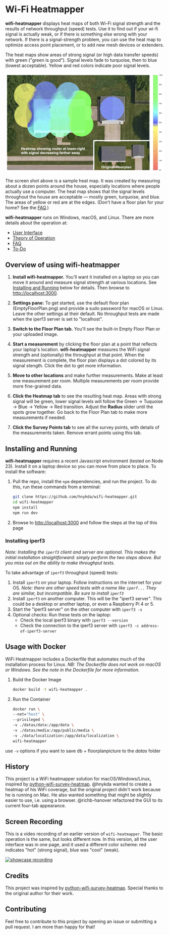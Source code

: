 # Wi-Fi Heatmapper

**wifi-heatmapper** displays heat maps of both
Wi-Fi signal strength and
the results of network throughput (speed) tests.
Use it to find out if your wi-fi signal is actually weak,
or if there is something else wrong with your network.
If there is a signal-strength problem, you can use the
heat map to optimize access point placement,
or to add new mesh devices or extenders.

The heat maps show areas of strong signal
(or high data transfer speeds) with green ("green is good").
Signal levels fade to turquoise, then to blue
(lowest acceptable).
Yellow and red colors indicate poor signal levels.

![heatmap example](docs/images/Heatmap.jpg)

The screen shot above is a sample heat map.
It was created by measuring about a dozen points around the house,
especially locations where people actually use a computer. 
The heat map shows that the signal levels throughout the house
are acceptable &mdash; mostly green, turquoise, and blue.
The areas of yellow or red are at the edges.
(Don't have a floor plan for your home?
See the [FAQ](docs/FAQ.md).)

**wifi-heatmapper** runs on Windows, macOS, and Linux.
There are more details about the operation at:

* [User Interface](docs/User_Interface.md)
* [Theory of Operation](docs/Theory_of_Operation.md)
* [FAQ](docs/FAQ.md)
* [To-Do](docs/To-Do.md)

## Overview of using wifi-heatmapper

1. **Install wifi-heatmapper.**
You'll want it installed on a laptop so you can move it around
and measure signal strength at various locations.
See [Installing and Running](#installing-and-running)
below for details.
Then browse to
[http://localhost:3000](http://localhost:3000).

2. **Settings pane:** To get started, use the default floor plan
(EmptyFloorPlan.png)
and provide a sudo password for macOS or Linux.
Leave the other settings at their default.
No throughput tests are made when the iperf3 server is set
to "localhost".

3. **Switch to the Floor Plan tab.**
You'll see the built-in Empty Floor Plan or your uploaded image.

4. **Start a measurement** by clicking the floor plan at a point
that reflects your laptop's location.
**wifi-heatmapper** measures the WiFi signal strength and
(optionally) the throughput at that point.
When the measurement is complete, the floor plan displays
a dot colored by its signal stength.
Click the dot to get more information.

5. **Move to other locations** and make further measurements.
Make at least one measurement per room.
Multiple measurements per room provide more fine-grained data.

6. **Click the Heatmap tab** to see the resulting heat map.
Areas with strong signal will be green,
lower signal levels will follow the
Green -> Tuquoise -> Blue -> Yellow -> Red transition.
Adjust the **Radius** slider until the spots grow together.
Go back to the Floor Plan tab to make more measurements if needed.

7. **Click the Survey Points tab** to see all the survey points,
with details of the measurements taken.
Remove errant points using this tab.

## Installing and Running

**wifi-heatmapper** requires a recent Javascript environment
(tested on Node 23).
Install it on a laptop device so you can move from place to place.
To install the software:

1. Pull the repo, install the `npm` dependencies,
   and run the project.
   To do this, run these commands from a terminal:

   ```bash
   git clone https://github.com/hnykda/wifi-heatmapper.git
   cd wifi-heatmapper
   npm install
   npm run dev
   ```
2. Browse to [http://localhost:3000](http://localhost:3000)
   and follow the steps at the top of this page

### Installing iperf3

_Note: Installing the `iperf3` client and server are optional.
This makes the initial installation straightforward:
simply perform the two steps above.
But you miss out on the ability to make throughput tests._

To take advantage of `iperf3` throughput (speed) tests:

1. Install `iperf3` on your laptop.
   Follow instructions on the internet for your OS.
   _Note: there are other speed tests with a name like `iperf...`
   They are similar, but incompatible.
   Be sure to install `iperf3`_
2. Install `iperf3` on another computer.
   This will be the "iperf3 server".
   This could be a desktop or another laptop,
   or even a Raspberry Pi 4 or 5.
3. Start the "iperf3 server" on the other computer with
   `iperf3 -s`
4. Optional checks: Run these tests on the laptop:
   * Check the local iperf3 binary with `iperf3 --version`
   * Check the connection to the iperf3 server
      with `iperf3 -c address-of-iperf3-server`

## Usage with Docker

WiFi Heatmapper includes a Dockerfile that automates much of
the installation process for Linux.
_NB: The Dockerfile does not work on macOS or Windows. See the note in the Dockerfile for more information._

1. Build the Docker Image

   ```bash
   docker build -t wifi-heatmapper .
   ```

2. Run the Container

   ```bash
   docker run \
   --net="host" \
   --privileged \
   -v ./datas/data:/app/data \
   -v ./datas/media:/app/public/media \
   -v ./data/localization:/app/data/localization \
   wifi-heatmapper
   ```

use `-v` options if you want to save db + floorplanpicture to the _datas_ folder

## History

This project is a WiFi heatmapper solution for macOS/Windows/Linux, inspired by [python-wifi-survey-heatmap](https://github.com/jantman/python-wifi-survey-heatmap).
@hnykda wanted to create a heatmap of his WiFi coverage, but the original project didn't work because he is running on Mac.
He also wanted something that might be slightly easier to use, i.e. using a browser.
@richb-hanover refactored the GUI to its current four-tab appearance.

## Screen Recording

This is a video recording of an earlier version of `wifi-heatmapper`.
The basic operation is the same, but looks different now.
In this version, all the user interface was in one page,
and it used a different color scheme:
red indicates "hot" (strong signal),
blue was "cool" (weak).

[![showcase recording](https://img.youtube.com/vi/pXlm-eWaJCs/0.jpg)](https://www.youtube.com/watch?v=pXlm-eWaJCs)

## Credits

This project was inspired by [python-wifi-survey-heatmap](https://github.com/jantman/python-wifi-survey-heatmap). Special thanks to the original author for their work.

## Contributing

Feel free to contribute to this project by opening an issue or submitting a pull request. I am more than happy for that!
